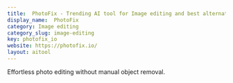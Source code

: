 ```yaml
---
title:  PhotoFix - Trending AI tool for Image editing and best alternatives
display_name:  PhotoFix
category: Image editing
category_slug: image-editing
key: photofix_io
website: https://photofix.io/
layout: aitool
---
```


Effortless photo editing without manual object removal.
